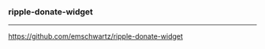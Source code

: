### ripple-donate-widget
---
https://github.com/emschwartz/ripple-donate-widget

```
```

```
```

```
```


